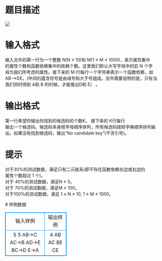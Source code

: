 # 

 
 # 题目描述 
<p>
<img border="0" src="/source/joyoi/tyvj-2668/img/aHR0cDovL3d3dy5qb3lvaS5jbi9wcm9ibGVtL3R5dmotMjY2OC9wcm9ibGVtc19pbWFnZXMvMzE0MS8xODcxLmpwZw==.jpg"> </p> 

 
 # 输入格式 
<p>
输入文件的第一行为一个整数 N(N ≤ 10)和 M(1 ≤ M ≤ 1000)，表示属性集中<br>的属性个数和函数依赖集中的依赖个数。这里我们默认大写字母中的前 N 个字<br>母为我们所考虑的属性。接下来的 M 行每行一个字符串表示一个函数依赖，如<br>AB-->DE。(中间的蕴含符号是由减号和大于号组成。另外需要说明的是，只有当<br>我们同时得到 A和 B 的时候，才能推出D和 E） 。 <br></p> 

 
 # 输出格式 
<p>
第一行希望你输出你找到的候选码的个数K。 接下来的 K行每行<br>输出一个候选码。候选码本身按字母顺序排列，所有候选码按照字典顺序排列输<br>出。如果没有找到候选码，输出“No candidate key”(不含引号)。 <br> </p> 

 
 # 提示 
<p>
对于30%的测试数据，满足只有二元联系(即不存在函数依赖左边或右边的<br>属性个数超过 1 个)。 <br>对于 40%的测试数据，满足N ≤ 5。 <br>对于 70%的测试数据，满足M ≤ 100。 <br>对于100%的测试数据，满足 1 ≤ N ≤ 10, 1 ≤ M ≤ 1000。 <br> </p> 
# 样例数据
<style>
        table,table tr th, table tr td { border:1px solid #0094ff; }
        table { width: 200px; min-height: 25px; line-height: 25px; text-align: center; border-collapse: collapse;}   
    </style>
<table>
	<tr>
		<td>输入样例</td>
		<td>输出样例</td>
	</tr>
<tr><td>5 5 
AB->C 
AC->B 
AD->E 
BC->D 
E->A 
</td><td>4 
AB 
AC 
BE 
CE </td></tr></table>
